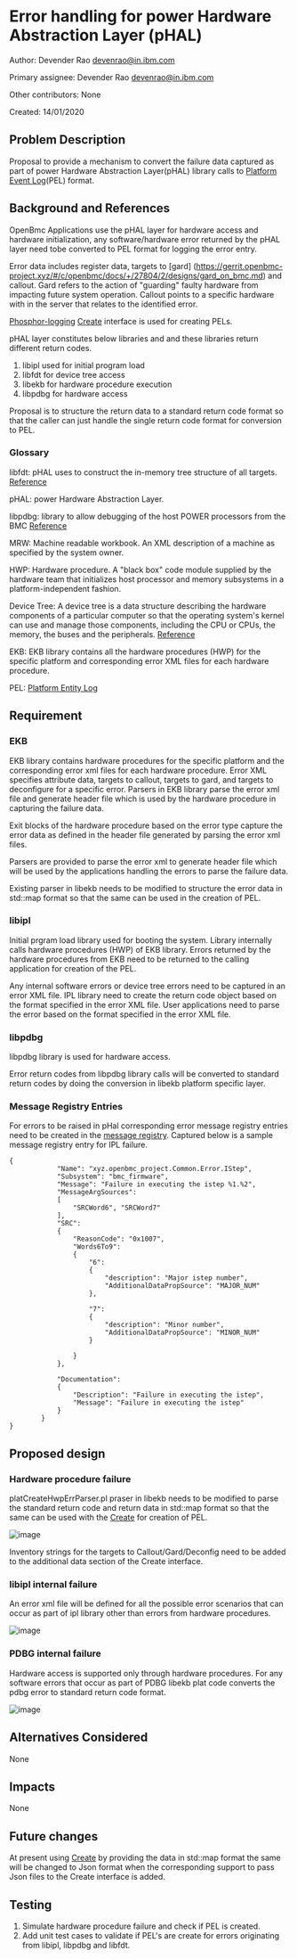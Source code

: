 # Error handling for power Hardware Abstraction Layer (pHAL)

Author:
Devender Rao <devenrao@in.ibm.com> <devenrao>

Primary assignee:
Devender Rao <devenrao@in.ibm.com> <devenrao>

Other contributors:
None

Created:
14/01/2020

## Problem Description
Proposal to provide a mechanism to convert the failure data captured as part of power Hardware Abstraction Layer(pHAL) library calls to
[Platform Event Log](https://github.com/openbmc/phosphor-logging/blob/master/extensions/openpower-pels/README.md)(PEL) format.

## Background and References
OpenBmc Applications use the pHAL layer for hardware access and hardware initialization,
any software/hardware error returned by the pHAL layer need tobe  converted to PEL format
for logging the error entry.

Error data includes register data, targets to [gard] (https://gerrit.openbmc-project.xyz/#/c/openbmc/docs/+/27804/2/designs/gard_on_bmc.md) and callout. Gard refers to the action of "guarding" faulty hardware from impacting future system operation. Callout
points to a specific hardware with in the server that relates to the identified error.

[Phosphor-logging](https://github.com/openbmc/phosphor-logging) [Create](https://github.com/openbmc/phosphor-dbus-interfaces/blob/master/xyz/openbmc_project/Logging/Create.interface.yaml)
interface is used for creating PELs.

pHAL layer constitutes below libraries and and these libraries return different return codes.
1. libipl used for initial program load
2. libfdt for device tree access
3. libekb for hardware procedure execution 
4. libpdbg for hardware access

Proposal is to structure the return data to a standard return code format so that the caller can just handle the single return code format for conversion to PEL.

### Glossary
libfdt: pHAL uses to construct the in-memory tree structure of all targets.
[Reference](https://github.com/dgibson/dtc)

pHAL: power Hardware Abstraction Layer.

libpdbg: library to allow debugging of the host POWER processors from the BMC
[Reference](https://github.com/open-power/pdbg)

MRW: Machine readable workbook. An XML description of a machine as specified by the system owner.

HWP: Hardware procedure. A "black box" code module supplied by the hardware team that initializes host processor and memory subsystems in a platform-independent fashion.

Device Tree: A device tree is a data structure describing the hardware components of a
particular computer so that the operating system's kernel can use and manage those components, including the CPU or CPUs, the memory, the buses and the peripherals.
[Reference](https://elinux.org/Device_Tree_Reference)

EKB: EKB library contains all the hardware procedures (HWP) for the specific platform and corresponding error XML files for each hardware procedure.

PEL: [Platform Entity Log](https://github.com/openbmc/phosphor-logging/blob/master/extensions/openpower-pels/README.md)


## Requirement
### EKB
EKB library contains hardware procedures for the specific platform and the corresponding error xml files for each hardware procedure. Error XML specifies attribute data, targets to callout, targets to gard, and targets to deconfigure for a specific error. Parsers in EKB
library parse the error xml file and generate header file which is used by the hardware
procedure in capturing the failure data.

Exit blocks of the hardware procedure based on the error type capture the error data as defined in the header file generated by parsing the error xml files.

Parsers are provided to parse the error xml to generate header file which will be used by the applications handling the errors to parse the failure data.

Existing parser in libekb needs to be modified to structure the error data in std::map format so that the same can be used in the creation of PEL.

### libipl
Initial prgram load library used for booting the system. Library internally calls hardware
procedures (HWP) of EKB library. Errors returned by the hardware procedures from EKB need
to be returned to the calling application for creation of the PEL.

Any internal software errors or device tree errors need to be captured in an error XML
file. IPL library need to create the return code object based on the format specified in
the error XML file. User applications need to parse the error based on the format specified
in the error XML file.

### libpdbg
libpdbg library is used for hardware access.

Error return codes from libpdbg library calls will be converted to standard return codes by doing the conversion in libekb platform specific layer.

### Message Registry Entries
For errors to be raised in pHal corresponding error message registry entries need to be created in the [message registry](https://github.com/openbmc/phosphor-logging/blob/master/extensions/openpower-pels/registry/message_registry.json).
Captured below is a sample message registry entry for IPL failure.
```
{
            "Name": "xyz.openbmc_project.Common.Error.IStep",
            "Subsystem": "bmc_firmware",
            "Message": "Failure in executing the istep %1.%2",
            "MessageArgSources":
            [
                "SRCWord6", "SRCWord7"
            ],
            "SRC":
            {
                "ReasonCode": "0x1007",
                "Words6To9":
                {
                    "6":
                    {
                        "description": "Major istep number",
                        "AdditionalDataPropSource": "MAJOR_NUM"
                    },

                    "7":
                    {
                        "description": "Minor number",
                        "AdditionalDataPropSource": "MINOR_NUM"
                    }

                }
            },

            "Documentation":
            {
                "Description": "Failure in executing the istep",
                "Message": "Failure in executing the istep"
            }
        }
}
```

## Proposed design
### Hardware procedure failure
platCreateHwpErrParser.pl praser in libekb needs to be modified to parse the standard
return code and return data in std::map format so that the same can be used with the [Create]( https://github.com/openbmc/phosphor-dbus-interfaces/blob/master/xyz/openbmc_project/Logging/Create.interface.yaml) for
creation of PEL.

![image](https://user-images.githubusercontent.com/26330444/72326377-21218400-36d5-11ea-817c-1043e81b0162.png)
  
Inventory strings for the targets to Callout/Gard/Deconfig need to be added to the
additional data section of the Create interface.

### libipl internal failure
An error xml file will be defined for all the possible error scenarios that can occur as
part of ipl library other than errors from hardware procedures.

![image](https://user-images.githubusercontent.com/26330444/72326569-6cd42d80-36d5-11ea-8df0-e6eac8bb4522.png)

### PDBG internal failure
Hardware access is supported only through hardware procedures. For any software errors that
occur as part of PDBG libekb plat code converts the pdbg error to standard return code
format.

![image](https://user-images.githubusercontent.com/26330444/72326642-8f664680-36d5-11ea-8d56-63367acf739c.png)

## Alternatives Considered
None

## Impacts
None

## Future changes
At present using [Create]( https://github.com/openbmc/phosphor-dbus-interfaces/blob/master/xyz/openbmc_project/Logging/Create.interface.yaml) by providing the data in std::map format the same will be changed to Json format when the corresponding support to pass Json files to the Create interface is added.

## Testing
1. Simulate hardware procedure failure and check if PEL is created.
2. Add unit test cases to validate if PEL's are create for errors originating from libipl, libpdbg and libfdt.
